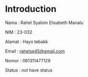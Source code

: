 # Introduction

Nama    : Rahel Syalom Elisabeth Manalu

NIM     : 23-032

Alamat  : Hayo tebakk

Email   : rahelse45@gmail.com

Nomor   : 081311477129

Status  : not have status


```{tableofcontents}
```
